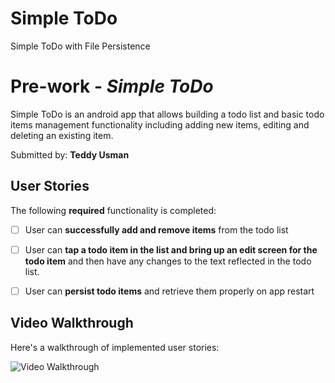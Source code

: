 # Simple ToDo
Simple ToDo with File Persistence

# Pre-work - *Simple ToDo*

Simple ToDo is an android app that allows building a todo list and basic todo items management functionality including adding new items, editing and deleting an existing item.

Submitted by: **Teddy Usman**

## User Stories

The following **required** functionality is completed:

* [ ] User can **successfully add and remove items** from the todo list
* [ ] User can **tap a todo item in the list and bring up an edit screen for the todo item** and then have any changes to the text reflected in the todo list.
* [ ] User can **persist todo items** and retrieve them properly on app restart


## Video Walkthrough 

Here's a walkthrough of implemented user stories:

<img src='http://i.imgur.com/link/to/your/gif/file.gif' title='Video Walkthrough' width='' alt='Video Walkthrough' />

